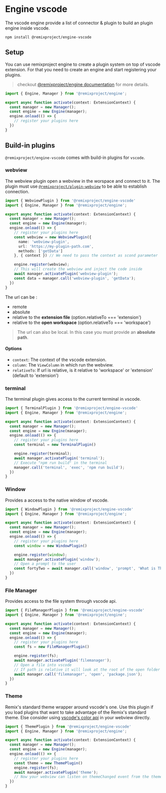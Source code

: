 # Engine vscode
The vscode engine provide a list of connector & plugin to build an plugin engine inside vscode.
```
npm install @remixproject/engine-vscode
```

## Setup
You can use remixproject engine to create a plugin system on top of vscode extension.
For that you need to create an engine and start registering your plugins.

> checkout [@remixproject/engine documentation](../core/README.md) for more details.

```typescript
import { Engine, Manager } from '@remixproject/engine';

export async function activate(context: ExtensionContext) {
  const manager = new Manager();
  const engine = new Engine(manager);
  engine.onload(() => {
    // register your plugins here
  })
}
```

## Build-in plugins
`@remixproject/engine-vscode` comes with build-in plugins for `vscode`.

### webview
The webview plugin open a webview in the worspace and connect to it.
The plugin must use [`@remixproject/plugin-webview`](../../plugin/webview/README.md) to be able to establish connection.

```typescript
import { WebviewPlugin } from '@remixproject/engine-vscode'
import { Engine, Manager } from '@remixproject/engine';

export async function activate(context: ExtensionContext) {
  const manager = new Manager();
  const engine = new Engine(manager);
  engine.onload(() => {
    // register your plugins here
    const webview = new WebviewPlugin({
      name: 'webview-plugin',
      url: 'https://my-plugin-path.com',
      methods: ['getData']
    }, { context }) // We need to pass the context as scond parameter

    engine.register(webview);
    // This will create the webview and inject the code inside
    await manager.activatePlugin('webview-plugin');
    const data = manager.call('webview-plugin', 'getData');
  })
}
```

The url can be : 
- remote
- absolute
- relative to the **extension file** (option.relativeTo === 'extension')
- relative to the **open workspace** (option.relativeTo === 'workspace')

> The url can also be local. In this case you must provide an **absolute path**.

#### Options
- `context`: The context of the vscode extension.
- `column`: The `ViewColumn` in which run the webview.
- `relativeTo`: If url is relative, is it relative to 'workspace' or 'extension' (default to 'extension')

### terminal
The terminal plugin gives access to the current terminal in vscode.

```typescript
import { TerminalPlugin } from '@remixproject/engine-vscode'
import { Engine, Manager } from '@remixproject/engine';

export async function activate(context: ExtensionContext) {
  const manager = new Manager();
  const engine = new Engine(manager);
  engine.onload(() => {
    // register your plugins here
    const terminal = new TerminalPlugin()

    engine.register(terminal);
    await manager.activatePlugin('terminal');
    // Execute "npm run build" in the terminal
    manager.call('terminal', 'exec', 'npm run build');
  })
}
```


### Window
Provides a access to the native window of vscode.

```typescript
import { WindowPlugin } from '@remixproject/engine-vscode'
import { Engine, Manager } from '@remixproject/engine';

export async function activate(context: ExtensionContext) {
  const manager = new Manager();
  const engine = new Engine(manager);
  engine.onload(() => {
    // register your plugins here
    const window = new WindowPlugin()

    engine.register(window);
    await manager.activatePlugin('window');
    // Open a prompt to the user
    const fortyTwo = await manager.call('window', 'prompt', 'What is The Answer to the Ultimate Question of Life, the Universe, and Everything');
  })
}
```

### File Manager
Provides access to the file system through vscode api.
```typescript
import { FileManagerPlugin } from '@remixproject/engine-vscode'
import { Engine, Manager } from '@remixproject/engine';

export async function activate(context: ExtensionContext) {
  const manager = new Manager();
  const engine = new Engine(manager);
  engine.onload(() => {
    // register your plugins here
    const fs = new FileManagerPlugin()

    engine.register(fs);
    await manager.activatePlugin('filemanager');
    // Open a file into vscode
    // If path is relative it will look at the root of the open folder in vscode
    await manager.call('filemanager', 'open', 'package.json');
  })
}
```

### Theme
Remix's standard theme wrapper around vscode's one.
Use this plugin if you load plugins that want to take advantage of the Remix's standard theme. Else consider using [vscode's color api](https://code.visualstudio.com/api/references/theme-color) in your webview directly.
```typescript
import { ThemePlugin } from '@remixproject/engine-vscode'
import { Engine, Manager } from '@remixproject/engine';

export async function activate(context: ExtensionContext) {
  const manager = new Manager();
  const engine = new Engine(manager);
  engine.onload(() => {
    // register your plugins here
    const theme = new ThemePlugin()
    engine.register(fs);
    await manager.activatePlugin('theme');
    // Now your webview can listen on themeChanged event from the theme plugin
  })
}
```